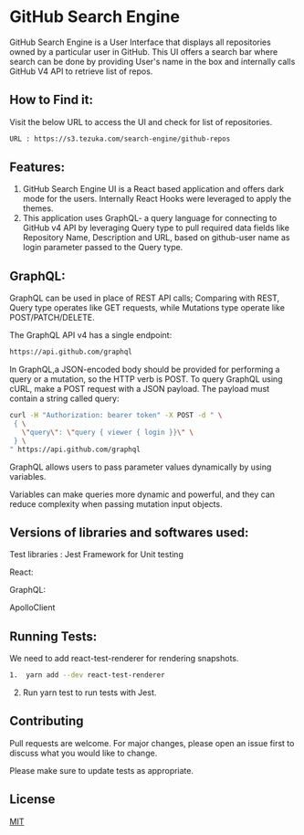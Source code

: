 # GitHub Search Engine 

GitHub Search Engine is a User Interface that displays all repositories owned by a particular user in GitHub. This UI offers a search bar where search can be done by providing User's name in the box and internally calls GitHub V4 API to retrieve list of repos. 
 

## How to Find it: 

Visit the below URL to access the UI and check for list of repositories.

```bash
URL : https://s3.tezuka.com/search-engine/github-repos
```

## Features:

1. GitHub Search Engine UI is a React based application and offers dark mode for the users. Internally React Hooks were leveraged to apply the themes. 
2. This application uses GraphQL- a query language for connecting to GitHub v4 API by leveraging Query type to pull required data fields like Repository Name, Description and URL,  based on github-user name as login parameter passed to the Query type.

## GraphQL: 

GraphQL can be used in place of REST API calls; Comparing with REST, Query type operates like GET requests, while Mutations type operate like POST/PATCH/DELETE. 

The GraphQL API v4 has a single endpoint:

```bash
https://api.github.com/graphql
```


 In GraphQL,a JSON-encoded body should be provided for performing a query or a mutation, so the HTTP verb is POST.
To query GraphQL using cURL, make a POST request with a JSON payload. The payload must contain a string called query:

```bash
curl -H "Authorization: bearer token" -X POST -d " \
 { \
   \"query\": \"query { viewer { login }}\" \
 } \
" https://api.github.com/graphql
```

GraphQL allows users to pass parameter values dynamically by using variables. 

Variables can make queries more dynamic and powerful, and they can reduce complexity when passing mutation input objects.



## Versions of libraries and softwares used:

Test libraries : Jest Framework for Unit testing

React: 

GraphQL:

ApolloClient


## Running Tests:

We need to add react-test-renderer for rendering snapshots.

```bash
1.  yarn add --dev react-test-renderer
```
2. Run yarn test to run tests with Jest.




## Contributing
Pull requests are welcome. For major changes, please open an issue first to discuss what you would like to change.

Please make sure to update tests as appropriate.

## License
[MIT](https://choosealicense.com/licenses/mit/)
